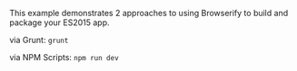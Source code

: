 This example demonstrates 2 approaches to using Browserify to build and package your ES2015 app.


via Grunt: `grunt`

via NPM Scripts: `npm run dev`